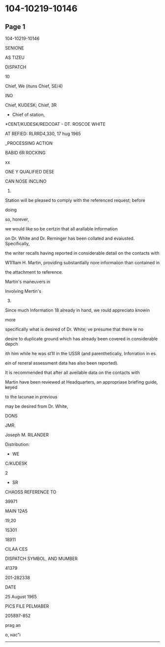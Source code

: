 # 104-10219-10146

## Page 1

104-10219-10146

SENIONE

AS TIZEU

DISPATCH

10

Chief, We (ituns Chief, SE/4)

INO

Chief, KUDESK; Chief, 3R

* Chief of station,

*CENT/KUDESK/REDCOAT - DT. ROSCOE WHITE

AT REFIED: RLRRD4,330, 17 hug 1965

_PROCESSING ACTION

BABID 6R ROCKING

xx

ONE Y QUALIFIED DESE

CAN NOSE INCLINO

1.

Station will be pleased to comply with the referenced request; before

doing

so, horever,

we would like so be certzin that all arallable Information

on Dr. White and Dr. Rerninger has been collated and evaiusted. Specifically,

the writer recalls having reported in considerable detail on the contacts with

W1l1lam H. Martin, providing substantlally nore informaiion than contained in

the attachment to reference.

Martin's maneuvers in

Involving Mertin's

3.

Since much Information 18 already in hand, we rould appreciato knowin

more

specifically what is desired of Dr. White; ve presume that there le no

desire to duplicate ground which has already been covered in considerable depch

ith him while he was st1ll in the USSR (and parentheticaliy, Inforration in es

ein of reneral assessment data has also been reported).

It is recommended that after all aveilable data on the contacts with

Martin have been reviewed at Headquarters, an appropriase briefing guide, keyed

to the lacunae in previous

may be desired from Dr. White,

DONS

JMR.

Joseph M. RILANDER

Distribution:

- WE

C/KUDESK

2

- SR

CHAOSS REFERENCE TO

39971

MAIN 12A5

19,20

1S301

18911

CILAA CES

DISPATCH SYMBOL, AND MUMBER

41379

201-282338

DATE

25 August 1965

PICS FILE PELMABER

205897-852

prag an

о, нас"і

---

